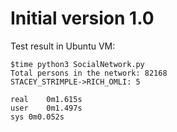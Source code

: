 # Initial version 1.0
Test result in Ubuntu VM:
```
$time python3 SocialNetwork.py 
Total persons in the network: 82168
STACEY_STRIMPLE->RICH_OMLI: 5

real	0m1.615s
user	0m1.497s
sys	0m0.052s
```
